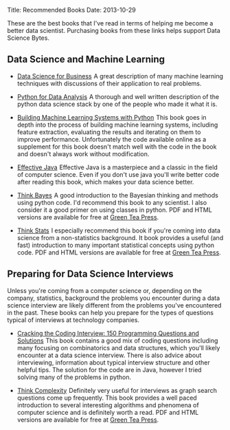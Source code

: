 Title: Recommended Books
Date: 2013-10-29

These are the best books that I've read in terms of helping me become a better data scientist. Purchasing books from these links helps support Data Science Bytes.

## Data Science and Machine Learning

* <a href="http://www.amazon.com/gp/product/1449361323/ref=as_li_tl?ie=UTF8&camp=1789&creative=9325&creativeASIN=1449361323&linkCode=as2&tag=datscibyt-20&linkId=76DSBPJXL7M57NGT">Data Science for Business</a><img src="http://ir-na.amazon-adsystem.com/e/ir?t=datscibyt-20&l=as2&o=1&a=1449361323" width="1" height="1" border="0" alt="" style="border:none !important; margin:0px !important;" />
  A great description of many machine learning techniques with discussions of 
  their application to real problems.

* <a href="http://www.amazon.com/gp/product/1449319793/ref=as_li_tl?ie=UTF8&camp=1789&creative=9325&creativeASIN=1449319793&linkCode=as2&tag=datscibyt-20&linkId=KMUOLANFMHBLKQL6">Python for Data Analysis</a><img src="http://ir-na.amazon-adsystem.com/e/ir?t=datscibyt-20&l=as2&o=1&a=1449319793" width="1" height="1" border="0" alt="" style="border:none !important; margin:0px !important;" />
  A thorough and well written description of the python data science stack by 
  one of the people who made it what it is.

* <a href="http://www.amazon.com/gp/product/1782161406/ref=as_li_tl?ie=UTF8&camp=1789&creative=9325&creativeASIN=1782161406&linkCode=as2&tag=datscibyt-20&linkId=7WINVXAS5NZRMBRM">Building Machine Learning Systems with Python</a><img src="http://ir-na.amazon-adsystem.com/e/ir?t=datscibyt-20&l=as2&o=1&a=1782161406" width="1" height="1" border="0" alt="" style="border:none !important; margin:0px !important;" />
  This book goes in depth into the process of building machine learning systems,
including feature extraction, evaluating the results and iterating on them to
improve performance. Unfortunately the code available online as a supplement for
this book doesn't match well with the code in the book and doesn't always work
without modification.

* <a href="http://www.amazon.com/gp/product/0321356683/ref=as_li_tl?ie=UTF8&camp=1789&creative=9325&creativeASIN=0321356683&linkCode=as2&tag=datscibyt-20&linkId=IGYNPVP4AN763SDE">Effective Java</a><img src="http://ir-na.amazon-adsystem.com/e/ir?t=datscibyt-20&l=as2&o=1&a=0321356683" width="1" height="1" border="0" alt="" style="border:none !important; margin:0px !important;" />
  Effective Java is a masterpiece and a classic in the field of computer science. Even if you don't use java you'll write better code after reading this book, which makes your data science better.

* <a href="http://www.amazon.com/gp/product/1449370780/ref=as_li_tl?ie=UTF8&camp=1789&creative=9325&creativeASIN=1449370780&linkCode=as2&tag=datscibyt-20&linkId=XUSR7V5OXE4MADL4">Think Bayes</a><img src="http://ir-na.amazon-adsystem.com/e/ir?t=datscibyt-20&l=as2&o=1&a=1449370780" width="1" height="1" border="0" alt="" style="border:none !important; margin:0px !important;" />
  A good introduction to the Bayesian thinking and methods using python code.
I'd recommend this book to any scientist. I also consider it a good primer on
using classes in python. PDF and HTML versions are available for free at
 [Green Tea Press](http://www.greenteapress.com/thinkbayes/).

* <a href="http://www.amazon.com/gp/product/1449307116/ref=as_li_tl?ie=UTF8&camp=1789&creative=9325&creativeASIN=1449307116&linkCode=as2&tag=datscibyt-20&linkId=BZA5YVIZ64U2ZSQT">Think Stats</a><img src="http://ir-na.amazon-adsystem.com/e/ir?t=datscibyt-20&l=as2&o=1&a=1449307116" width="1" height="1" border="0" alt="" style="border:none !important; margin:0px !important;" />
  I especially recommend this book if you're coming into data science from a non-statistics background. It book provides a useful (and fast) introduction to 
many important statistical concepts using python code. PDF and HTML versions are available for free at [Green Tea Press](http://www.greenteapress.com/thinkstats/).

## Preparing for Data Science Interviews

Unless you're coming from a computer science or, depending on the company,
statistics, background the problems you encounter during a data science interview are likely different from the problems you've encountered in the past. These books can help you prepare for the types of questions typical of 
interviews at technology companies.

* <a href="http://www.amazon.com/gp/product/098478280X/ref=as_li_tl?ie=UTF8&camp=1789&creative=9325&creativeASIN=098478280X&linkCode=as2&tag=datscibyt-20&linkId=DO5NV4N3SYXJS5UA">Cracking the Coding Interview: 150 Programming Questions and Solutions</a><img src="http://ir-na.amazon-adsystem.com/e/ir?t=datscibyt-20&l=as2&o=1&a=098478280X" width="1" height="1" border="0" alt="" style="border:none !important; margin:0px !important;" />
  This book contains a good mix of coding questions including many focusing on
combinatorics and data structures, which you'll likely encounter at a data
science interview. There is also advice about interviewing, information about
typical interview structure and other helpful tips. The solution for the code
are in Java, however I tried solving many of the problems in python.

* <a href="http://www.amazon.com/gp/product/1449314635/ref=as_li_tl?ie=UTF8&camp=1789&creative=9325&creativeASIN=1449314635&linkCode=as2&tag=datscibyt-20&linkId=73K7YNK6CTF2WTFM">Think Complexity</a><img src="http://ir-na.amazon-adsystem.com/e/ir?t=datscibyt-20&l=as2&o=1&a=1449314635" width="1" height="1" border="0" alt="" style="border:none !important; margin:0px !important;" />
  Definitely very useful for interviews as graph search questions come up frequently. This book provides a well paced introduction to several interesting algorithms and phenomena of computer science and is definitely worth a read. PDF and HTML versions are available for free at [Green Tea Press](http://www.greenteapress.com/complexity/).